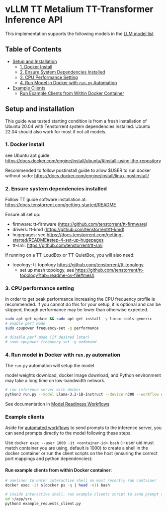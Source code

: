 # vLLM TT Metalium TT-Transformer Inference API

This implementation supports the following models in the [LLM model list](../README.md#llms)

## Table of Contents

- [Setup and Installation](#setup-and-installation)
  - [1. Docker Install](#1-docker-install)
  - [2. Ensure System Dependencies Installed](#2-ensure-system-dependencies-installed)
  - [3. CPU Performance Setting](#3-cpu-performance-setting)
  - [4. Run Model in Docker with `run.py` Automation](#4-run-model-in-docker-with-runpy-automation)
- [Example Clients](#example-clients)
  - [Run Example Clients from Within Docker Container](#run-example-clients-from-within-docker-container)

## Setup and installation

This guide was tested starting condition is from a fresh installation of Ubuntu 20.04 with Tenstorrent system dependencies installed. 
Ubuntu 22.04 should also work for most if not all models. 

### 1. Docker install

see Ubuntu apt guide: https://docs.docker.com/engine/install/ubuntu/#install-using-the-repository

Recommended to follow postinstall guide to allow $USER to run docker without sudo: https://docs.docker.com/engine/install/linux-postinstall/

### 2. Ensure system dependencies installed

Follow TT guide software installation at: https://docs.tenstorrent.com/getting-started/README

Ensure all set up:
- firmware: tt-firmware (https://github.com/tenstorrent/tt-firmware)
- drivers: tt-kmd (https://github.com/tenstorrent/tt-kmd)
- hugepages: see https://docs.tenstorrent.com/getting-started/README#step-4-set-up-hugepages
- tt-smi: https://github.com/tenstorrent/tt-smi

If running on a TT-LoudBox or TT-QuietBox, you will also need:
- topology: tt-topology https://github.com/tenstorrent/tt-topology
  - set up mesh topology, see https://github.com/tenstorrent/tt-topology?tab=readme-ov-file#mesh

### 3. CPU performance setting

In order to get peak performance increasing the CPU frequency profile is recommended. If you cannot do this for your setup, it is optional and can be skipped, though performance may be lower than otherwise expected.

```bash
sudo apt-get update && sudo apt-get install -y linux-tools-generic
# enable perf mode
sudo cpupower frequency-set -g performance

# disable perf mode (if desired later)
# sudo cpupower frequency-set -g ondemand
```

### 4. Run model in Docker with `run.py` automation

The `run.py` automation will setup the model

model weights download, docker image download, and Python environment may take a long time on low-bandwidth network.


```bash
# run inference server with docker
python3 run.py --model Llama-3.2-1B-Instruct --device n300 --workflow server --docker-server
```

See documentation in [Model Readiness Workflows](../docs/workflows_user_guide.md#docker-server)

### Example clients

Aside for [automated workflows](../docs/workflows_user_guide.md) to send prompts to the inference server, you can send prompts directly to the model following these steps.

Use `docker exec --user 1000 -it <container-id> bash` (--user uid must match container you are using, default is 1000) to create a shell in the docker container or run the client scripts on the host (ensuring the correct port mappings and python dependencies):

#### Run example clients from within Docker container:
```bash
# oneliner to enter interactive shell on most recently ran container
docker exec -it $(docker ps -q | head -n1) bash

# inside interactive shell, run example clients script to send prompt request to vLLM server:
cd ~/app/src
python3 example_requests_client.py
```
